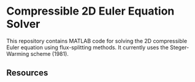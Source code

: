 # Compressible 2D Euler Equation Solver
This repository contains MATLAB code for solving the 2D compressible Euler
equation using flux-splitting methods. It currently uses the Steger-Warming
scheme (1981).

## Resources
